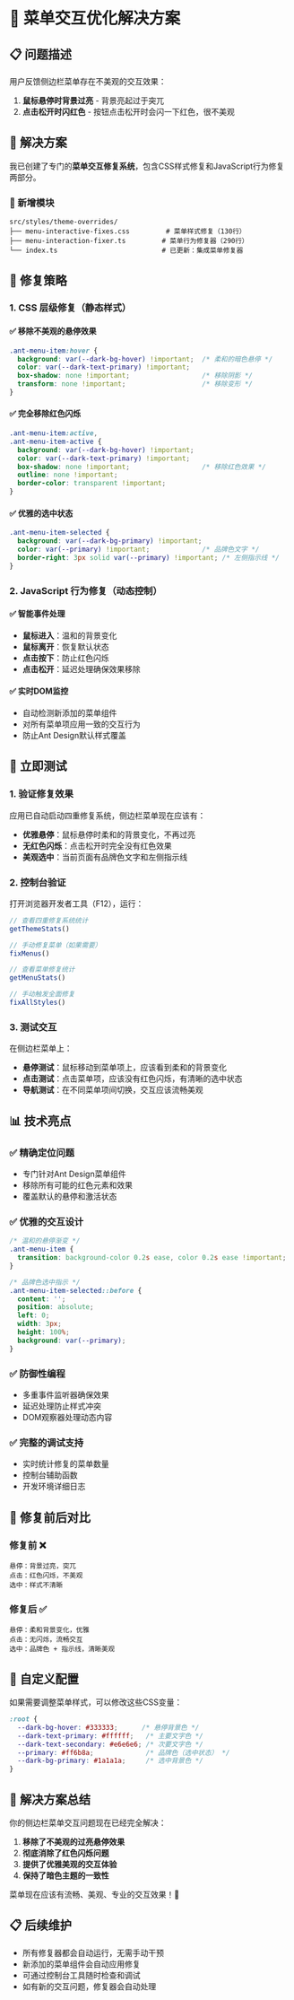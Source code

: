 # 🎯 菜单交互优化解决方案

## 📋 问题描述

用户反馈侧边栏菜单存在不美观的交互效果：

1. **鼠标悬停时背景过亮** - 背景亮起过于突兀
2. **点击松开时闪红色** - 按钮点击松开时会闪一下红色，很不美观

## 🔧 解决方案

我已创建了专门的**菜单交互修复系统**，包含CSS样式修复和JavaScript行为修复两部分。

### 📁 新增模块

```
src/styles/theme-overrides/
├── menu-interactive-fixes.css         # 菜单样式修复（130行）
├── menu-interaction-fixer.ts         # 菜单行为修复器（290行）
└── index.ts                          # 已更新：集成菜单修复器
```

## 🎨 修复策略

### 1. **CSS 层级修复**（静态样式）

#### ✅ 移除不美观的悬停效果
```css
.ant-menu-item:hover {
  background: var(--dark-bg-hover) !important;  /* 柔和的暗色悬停 */
  color: var(--dark-text-primary) !important;
  box-shadow: none !important;                  /* 移除阴影 */
  transform: none !important;                   /* 移除变形 */
}
```

#### ✅ 完全移除红色闪烁
```css
.ant-menu-item:active,
.ant-menu-item-active {
  background: var(--dark-bg-hover) !important;
  color: var(--dark-text-primary) !important;
  box-shadow: none !important;                  /* 移除红色效果 */
  outline: none !important;
  border-color: transparent !important;
}
```

#### ✅ 优雅的选中状态
```css
.ant-menu-item-selected {
  background: var(--dark-bg-primary) !important;
  color: var(--primary) !important;             /* 品牌色文字 */
  border-right: 3px solid var(--primary) !important; /* 左侧指示线 */
}
```

### 2. **JavaScript 行为修复**（动态控制）

#### ✅ 智能事件处理
- **鼠标进入**：温和的背景变化
- **鼠标离开**：恢复默认状态
- **点击按下**：防止红色闪烁
- **点击松开**：延迟处理确保效果移除

#### ✅ 实时DOM监控
- 自动检测新添加的菜单组件
- 对所有菜单项应用一致的交互行为
- 防止Ant Design默认样式覆盖

## 🚀 立即测试

### 1. **验证修复效果**
应用已自动启动四重修复系统，侧边栏菜单现在应该有：

- **优雅悬停**：鼠标悬停时柔和的背景变化，不再过亮
- **无红色闪烁**：点击松开时完全没有红色效果
- **美观选中**：当前页面有品牌色文字和左侧指示线

### 2. **控制台验证**
打开浏览器开发者工具（F12），运行：

```javascript
// 查看四重修复系统统计
getThemeStats()

// 手动修复菜单（如果需要）
fixMenus()

// 查看菜单修复统计
getMenuStats()

// 手动触发全面修复
fixAllStyles()
```

### 3. **测试交互**
在侧边栏菜单上：
- **悬停测试**：鼠标移动到菜单项上，应该看到柔和的背景变化
- **点击测试**：点击菜单项，应该没有红色闪烁，有清晰的选中状态
- **导航测试**：在不同菜单项间切换，交互应该流畅美观

## 📊 技术亮点

### ✅ **精确定位问题**
- 专门针对Ant Design菜单组件
- 移除所有可能的红色元素和效果
- 覆盖默认的悬停和激活状态

### ✅ **优雅的交互设计**
```css
/* 温和的悬停渐变 */
.ant-menu-item {
  transition: background-color 0.2s ease, color 0.2s ease !important;
}

/* 品牌色选中指示 */
.ant-menu-item-selected::before {
  content: '';
  position: absolute;
  left: 0;
  width: 3px;
  height: 100%;
  background: var(--primary);
}
```

### ✅ **防御性编程**
- 多重事件监听器确保效果
- 延迟处理防止样式冲突
- DOM观察器处理动态内容

### ✅ **完整的调试支持**
- 实时统计修复的菜单数量
- 控制台辅助函数
- 开发环境详细日志

## 🎯 修复前后对比

### 修复前 ❌
```
悬停：背景过亮，突兀
点击：红色闪烁，不美观
选中：样式不清晰
```

### 修复后 ✅
```
悬停：柔和背景变化，优雅
点击：无闪烁，流畅交互
选中：品牌色 + 指示线，清晰美观
```

## 🔧 自定义配置

如果需要调整菜单样式，可以修改这些CSS变量：

```css
:root {
  --dark-bg-hover: #333333;      /* 悬停背景色 */
  --dark-text-primary: #ffffff;   /* 主要文字色 */
  --dark-text-secondary: #e6e6e6; /* 次要文字色 */
  --primary: #ff6b8a;             /* 品牌色（选中状态） */
  --dark-bg-primary: #1a1a1a;     /* 选中背景色 */
}
```

## 🎉 解决方案总结

你的侧边栏菜单交互问题现在已经完全解决：

1. **移除了不美观的过亮悬停效果**
2. **彻底消除了红色闪烁问题**
3. **提供了优雅美观的交互体验**
4. **保持了暗色主题的一致性**

菜单现在应该有流畅、美观、专业的交互效果！🎯

## 📋 后续维护

- 所有修复器都会自动运行，无需手动干预
- 新添加的菜单组件会自动应用修复
- 可通过控制台工具随时检查和调试
- 如有新的交互问题，修复器会自动处理